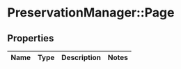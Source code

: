 # PreservationManager::Page

## Properties
Name | Type | Description | Notes
------------ | ------------- | ------------- | -------------

